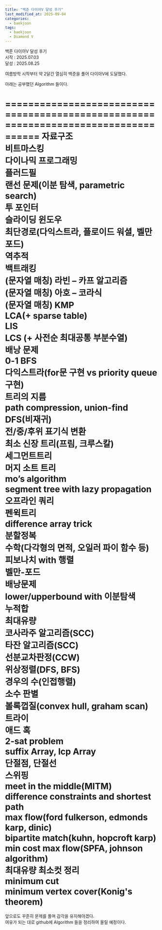 ```yaml
---
title: "백준 다이아V 달성 후기"
last_modified_at: 2025-09-04
categories:
  - baekjoon
tags:
  - baekjoon
  - Diamond V
---
```


백준 다이아V 달성 후기  
시작 : 2025.07.03  
달성 : 2025.08.25  
  
여름방학 시작부터 약 2달간 열심히 백준을 풀어 다이아V에 도달했다.  
  
아래는 공부했던 Algorithm 들이다.  
  
====================================================================================
자료구조  
비트마스킹  
다이나믹 프로그래밍  
플러드필  
랜선 문제(이분 탐색, parametric search)  
투 포인터  
슬라이딩 윈도우  
최단경로(다익스트라, 플로이드 워셜, 벨만 포드)  
역추적  
백트래킹  
(문자열 매칭) 라빈 – 카프 알고리즘  
(문자열 매칭) 아호 – 코라식  
(문자열 매칭) KMP  
LCA(+ sparse table)  
LIS  
LCS (+ 사전순 최대공통 부분수열)  
배낭 문제  
0-1 BFS  
다익스트라(for문 구현 vs priority queue 구현)  
트리의 지름  
path compression, union-find  
DFS(비재귀)  
전/중/후위 표기식 변환  
최소 신장 트리(프림, 크루스칼)  
세그먼트트리  
머지 소트 트리  
mo’s algorithm  
segment tree with lazy propagation  
오프라인 쿼리  
펜윅트리  
difference array trick  
분할정복  
수학(다각형의 면적, 오일러 파이 함수 등)  
피보나치 with 행렬  
벨만-포드  
배낭문제  
lower/upperbound with 이분탐색  
누적합  
최대유량  
코사라주 알고리즘(SCC)  
타잔 알고리즘(SCC)  
선분교차판정(CCW)  
위상정렬(DFS, BFS)  
경우의 수(인접행렬)  
소수 판별  
볼록껍질(convex hull, graham scan)  
트라이  
애드 혹  
2-sat problem  
suffix Array, lcp Array  
단절점, 단절선  
스위핑  
meet in the middle(MITM)  
difference constraints and shortest path  
max flow(ford fulkerson, edmonds karp, dinic)  
bipartite match(kuhn, hopcroft karp)  
min cost max flow(SPFA, johnson algorithm)  
최대유량 최소컷 정리  
minimum cut  
minimum vertex cover(Konig's theorem)  
====================================================================================  
  
앞으로도 꾸준히 문제를 풀며 감각을 유지해야겠다.  
여유가 되는 대로 github에 Algorithm 들을 정리하여 올릴 예정이다.